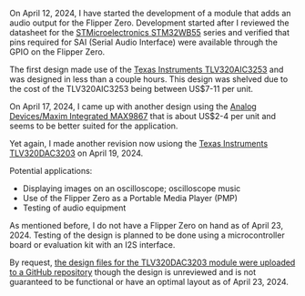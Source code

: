 On April 12, 2024, I have started the development of a module that adds an audio output for the Flipper Zero. Development started after I reviewed the datasheet for the [STMicroelectronics STM32WB55](https://www.st.com/en/microcontrollers-microprocessors/stm32wb55rg.html) series and verified that pins required for SAI (Serial Audio Interface) were available through the GPIO on the Flipper Zero.

The first design made use of the [Texas Instruments TLV320AIC3253](https://www.ti.com/product/TLV320AIC3253) and was designed in less than a couple hours. This design was shelved due to the cost of the TLV320AIC3253 being between US$7-11 per unit.

On April 17, 2024, I came up with another design using the [Analog Devices/Maxim Integrated MAX9867](https://www.analog.com/en/products/max9867.html) that is about US$2-4 per unit and seems to be better suited for the application. 

Yet again, I made another revision now usiong the [Texas Instruments TLV320DAC3203](https://www.ti.com/product/TLV320DAC3203) on April 19, 2024.

Potential applications:

- Displaying images on an oscilloscope; oscilloscope music
- Use of the Flipper Zero as a Portable Media Player (PMP)
- Testing of audio equipment

 As mentioned before, I do not have a Flipper Zero on hand as of April 23, 2024. Testing of the design is planned to be done using a microcontroller board or evaluation kit with an I2S interface.

By request, [the design files for the TLV320DAC3203 module were uploaded to a GitHub repository](https://github.com/ctcl-bregis/flipper-zero-audio-module/) though the design is unreviewed and is not guaranteed to be functional or have an optimal layout as of April 23, 2024.